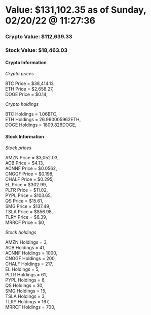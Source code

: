 # Value: $131,102.35 as of Sunday, 02/20/22 @ 11:27:36 

### Crypto Value: $112,639.33

### Stock Value: $18,463.03

#### Crypto Information 
*Crypto prices* 

BTC Price = $38,414.13,  
ETH Price = $2,658.27,  
DOGE Price = $0.14,  


*Crypto holdings* 

BTC Holdings = 1.06BTC,  
ETH Holdings = 26.960005962ETH,  
DOGE Holdings = 1809.826DOGE,  


#### Stock Information 

*Stock prices* 

AMZN Price = $3,052.03,  
ACB Price = $4.13,  
ACNNF Price = $0.0562,  
CNGGF Price = $0.198,  
CHALF Price = $0.295,  
EL Price = $302.99,  
PLTR Price = $11.02,  
PYPL Price = $103.65,  
QS Price = $15.61,  
SMG Price = $137.49,  
TSLA Price = $856.98,  
TLRY Price = $6.39,  
MRRCF Price = $0,  


*Stock holdings* 

AMZN Holdings = 3,  
ACB Holdings = 41,  
ACNNF Holdings = 1000,  
CNGGF Holdings = 200,  
CHALF Holdings = 217,  
EL Holdings = 5,  
PLTR Holdings = 61,  
PYPL Holdings = 6,  
QS Holdings = 30,  
SMG Holdings = 15,  
TSLA Holdings = 3,  
TLRY Holdings = 167,  
MRRCF Holdings = 700,  


